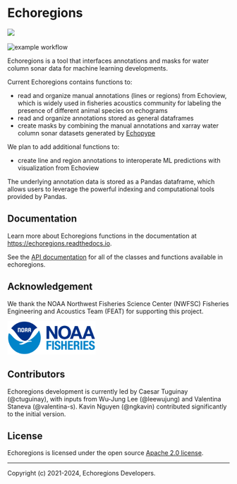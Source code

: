 # Echoregions
<a href="https://echoregions.readthedocs.io/en/latest/?badge=latest">
<img src="https://readthedocs.org/projects/echoregions/badge/?version=latest"/>
</a>

![example workflow](https://github.com/OSOceanAcoustics/echoregions/actions/workflows/pytest.yml/badge.svg)


Echoregions is a tool that interfaces annotations and masks for water column sonar data for machine learning developments.

Current Echoregions contains functions to:
- read and organize manual annotations (lines or regions) from Echoview, which is widely used in fisheries acoustics community for labeling the presence of different animal species on echograms
- read and organize annotations stored as general dataframes
- create masks by combining the manual annotations and xarray water column sonar datasets generated by [Echopype](https://github.com/OSOceanAcoustics/echopype)

We plan to add additional functions to:
- create line and region annotations to interoperate ML predictions with visualization from Echoview

The underlying annotation data is stored as a Pandas dataframe, which allows users to leverage the powerful indexing and computational tools provided by Pandas.



## Documentation

Learn more about Echoregions functions in the documentation at https://echoregions.readthedocs.io.

See the [API documentation](https://echoregions.readthedocs.io/en/latest/api.html) for all of the classes and functions available in echoregions.



## Acknowledgement

We thank the NOAA Northwest Fisheries Science Center (NWFSC) Fisheries Engineering and Acoustics Team (FEAT) for supporting this project.

<img src="docs/source/images/noaa_fisheries_logo.png" alt="NOAA_fisheries_logo" width="200">



## Contributors

Echoregions development is currently led by Caesar Tuguinay (@ctuguinay), with inputs from Wu-Jung Lee (@leewujung) and Valentina Staneva (@valentina-s). Kavin Nguyen (@ngkavin) contributed significantly to the initial version.



## License

Echoregions is licensed under the open source [Apache 2.0 license](https://opensource.org/licenses/Apache-2.0).

---------------

Copyright (c) 2021-2024, Echoregions Developers.
